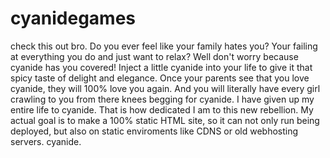 # cyanidegames
check this out bro. Do you ever feel like your family hates you? Your failing at everything you do and just want to relax? Well don't worry because cyanide has you covered! Inject a little cyanide
into your life to give it that spicy taste of delight and elegance. Once your parents see that you love cyanide, they will 100% love you again. And you will literally have every girl crawling to you from there knees begging for cyanide.
I have given up my entire life to cyanide. That is how dedicated I am to this new rebellion. My actual goal is to make a 100% static HTML site, so it can not only run being deployed, but also on static enviroments like CDNS or old webhosting servers. cyanide.
